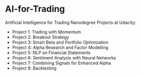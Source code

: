# AI-for-Trading

Artificial Intelligence for Trading Nanodegree Projects at Udacity:
- Project 1: Trading with Momentum 
- Project 2: Breakout Strategy 
- Project 3: Smart Beta and Portfolio Optimization 
- Project 4: Alpha Research and Factor Modelling 
- Project 5: NLP on Financial Statements 
- Project 6: Sentiment Analysis with Neural Networks 
- Project 7: Combining Signals for Enhanced Alpha 
- Project 8: Backtesting

